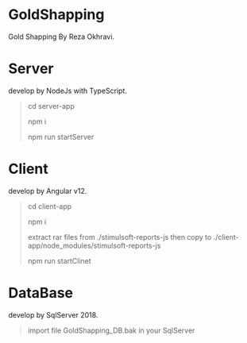 # GoldShapping
Gold Shapping By Reza Okhravi.

# Server
develop by NodeJs with TypeScript.
> cd server-app
> 
> npm i
> 
> npm run startServer

# Client
develop by Angular v12.
> cd client-app
> 
> npm i
> 
> extract rar files from ./stimulsoft-reports-js then copy to ./client-app/node_modules/stimulsoft-reports-js
> 
> npm run startClinet

# DataBase
develop by SqlServer 2018.
> import file GoldShapping_DB.bak in your SqlServer
